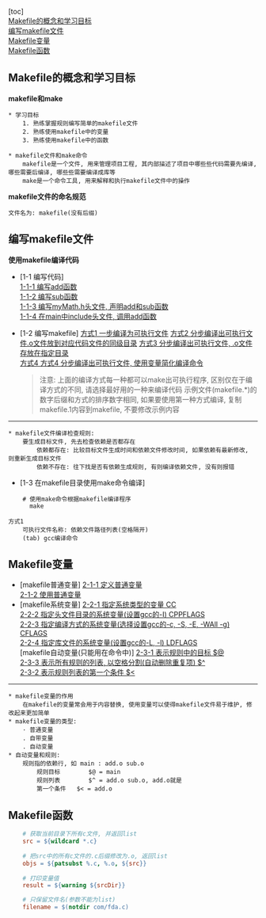 [toc]  
    [Makefile的概念和学习目标](#Makefile的概念和学习目标)  
    [编写makefile文件](#编写makefile文件)  
    [Makefile变量](#Makefile变量)  
    [Makefile函数](#Makefile函数)  

## Makefile的概念和学习目标
**makefile和make**

    * 学习目标
        1. 熟练掌握规则编写简单的makefile文件
        2. 熟练使用makefile中的变量
        3. 熟练使用makefile中的函数

    * makefile文件和make命令
        makefile是一个文件, 用来管理项目工程, 其内部描述了项目中哪些些代码需要先编译, 哪些需要后编译, 哪些些需要编译成库等
        make是一个命令工具, 用来解释和执行makefile文件中的操作
    
**makefile文件的命名规范** 
    
    文件名为: makefile(没有后缀)

## 编写makefile文件
**使用makefile编译代码**
-   [1-1 编写代码]  
        [1-1-1 编写add函数](./_01_useMakefile/resource/add.c)  
        [1-1-2 编写sub函数](./_01_useMakefile/resource/sub.c)  
        [1-1-3 编写myMath.h头文件, 声明add和sub函数](./_01_useMakefile/resource/myMath.h)  
        [1-1-4 在main中include头文件, 调用add函数](./_01_useMakefile/useMakefileMain.c)  

    
-   [1-2 编写makefile]
        [方式1 一步编译为可执行文件](./_01_useMakefile/case1.makefile)
        [方式2 分步编译出可执行文件.o文件放到对应代码文件的同级目录](./_01_useMakefile/case2.makefile)
        [方式3 分步编译出可执行文件, .o文件存放在指定目录](./_01_useMakefile/case3.makefile)  
        [方式4 方式4 分步编译出可执行文件, 使用变量简化编译命令](./_01_useMakefile/case4.makefile)
    

    >  注意:
    >   上面的编译方式每一种都可以make出可执行程序, 区别仅在于编译方式的不同, 请选择最好用的一种来编译代码
    >   示例文件(makefile.*)的数字后缀和方式的排序数字相同, 如果要使用第一种方式编译, 复制makefile.1内容到makefile, 不要修改示例内容
    
---
    * makefile文件编译检查规则:
        要生成目标文件, 先去检查依赖是否都存在
            依赖都存在: 比较目标文件生成时间和依赖文件修改时间, 如果依赖有最新修改, 则重新生成目标文件
            依赖不存在: 往下找是否有依赖生成规则, 有则编译依赖文件, 没有则报错  
   


-   [1-3 在makefile目录使用make命令编译]  
```shell
    # 使用make命令根据makefile编译程序
      make

```

    方式1
        可执行文件名称: 依赖文件路径列表(空格隔开)
        (tab) gcc编译命令

## Makefile变量

-   [makefile普通变量]
        [2-1-1 定义普通变量](./_01_useMakefile/var.makefile)  
        [2-1-2 使用普通变量](./_01_useMakefile/var.makefile)  
-   [makefile系统变量]
        [2-2-1 指定系统类型的变量 CC](./_01_useMakefile/var.makefile)  
        [2-2-2 指定头文件目录的系统变量(设置gcc的-I) CPPFLAGS](./_01_useMakefile/var.makefile)  
        [2-2-3 指定编译方式的系统变量(选择设置gcc的-c, -S, -E, -WAll -g) CFLAGS](./_01_useMakefile/var.makefile)  
        [2-2-4 指定库文件的系统变量(设置gcc的-L, -l) LDFLAGS](./_01_useMakefile/var.makefile)  
    [makefile自动变量(只能用在命令中)]
        [2-3-1 表示规则中的目标 $@](./_01_useMakefile/var.makefile)  
        [2-3-3 表示所有规则的列表, 以空格分割(自动删除重复项) $^](./_01_useMakefile/var.makefile)  
        [2-3-2 表示规则列表的第一个条件 $<](./_01_useMakefile/var.makefile)  
    
---
    * makefile变量的作用
        在makefile的变量常会用于内容替换, 使用变量可以使得makefile文件易于维护, 修改起来更加简单
    * makefile变量的类型: 
        · 普通变量
        . 自带变量
        . 自动变量
    * 自动变量和规则: 
        规则指的依赖行, 如 main : add.o sub.o
            规则目标		$@ = main
            规则列表		$^ = add.o sub.o, add.o就是
            第一个条件	$< = add.o

## Makefile函数
```makefile
    # 获取当前目录下所有c文件, 并返回list
    src = ${wildcard *.c}   
    
    # 把src中的所有c文件的.c后缀修改为.o, 返回list
    objs = ${patsubst %.c, %.o, ${src}} 
    
    # 打印变量值
    result = ${warning ${srcDir}}

    # 只保留文件名(参数不能为list)
    filename = $(notdir com/fda.c)

```
